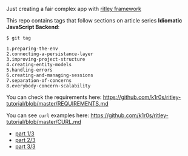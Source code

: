 Just creating a fair complex app with [ritley framework](https://github.com/k1r0s/ritley)

This repo contains tags that follow sections on article series __Idiomatic JavaScript Backend__:

```
$ git tag

1.preparing-the-env
2.connecting-a-persistance-layer
3.improving-project-structure
4.creating-entity-models
5.handling-errors
6.creating-and-managing-sessions
7.separation-of-concerns
8.everybody-concern-scalability
```

You can check the requirements here: https://github.com/k1r0s/ritley-tutorial/blob/master/REQUIREMENTS.md

You can see `curl` examples here: https://github.com/k1r0s/ritley-tutorial/blob/master/CURL.md

- [part 1/3](https://dev.to/k1r0s/idiomatic-javascript-backend-part-1-4g0b)
- [part 2/3](https://dev.to/k1r0s/idiomatic-javascript-backend-part-2-4lhe)
- [part 3/3](https://dev.to/k1r0s/idiomatic-javascript-backend-part-3-1eii)

